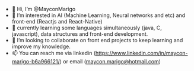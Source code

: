 - 👋 Hi, I’m @MayconMarigo
- 👀 I’m interested in AI (Machine Learning, Neural networks and etc) and front-end (Reactjs and React-Native) 
- 🌱 currently learning some languages simultaneously (java, C, javascript), data structures and front-end development.
- 💞️ I’m looking to collaborate on front end projects to keep learning and improve my knowledge.
- 📫 You can reach me via linkedin (https://www.linkedin.com/in/maycon-marigo-b6a966121/) or email (maycon.marigo@hotmail.com)

<!---
MayconMarigo/MayconMarigo is a ✨ special ✨ repository because its `README.md` (this file) appears on your GitHub profile.
You can click the Preview link to take a look at your changes.
--->
